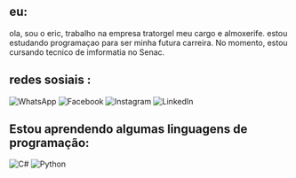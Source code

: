 ## eu:
ola, sou o eric, trabalho na empresa tratorgel meu cargo e almoxerife.
estou estudando programaçao para ser minha futura carreira.
No momento, estou cursando tecnico de imformatia no Senac.
## redes sosiais :

![WhatsApp](https://img.shields.io/badge/WhatsApp-25D366?style=for-the-badge&logo=whatsapp&logoColor=white)
![Facebook](https://img.shields.io/badge/Facebook-%231877F2.svg?style=for-the-badge&logo=Facebook&logoColor=white)
![Instagram](https://img.shields.io/badge/Instagram-%23E4405F.svg?style=for-the-badge&logo=Instagram&logoColor=white)
![LinkedIn](https://img.shields.io/badge/linkedin-%230077B5.svg?style=for-the-badge&logo=linkedin&logoColor=white)
## Estou aprendendo algumas linguagens de programação:
![C#](https://img.shields.io/badge/c%23-%23239120.svg?style=for-the-badge&logo=csharp&logoColor=white)
![Python](https://img.shields.io/badge/python-3670A0?style=for-the-badge&logo=python&logoColor=ffdd54)
